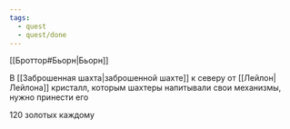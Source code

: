 ```yaml
---
tags:
  - quest
  - quest/done
---
```


[[Броттор#Бьорн|Бьорн]]

В [[Заброшенная шахта|заброшенной шахте]] к северу от [[Лейлон|Лейлона]] кристалл, которым шахтеры напитывали свои механизмы, нужно принести его

120 золотых каждому
